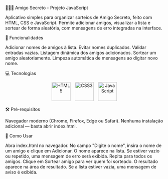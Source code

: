 🧑‍🤝‍🧑 Amigo Secreto - Projeto JavaScript

Aplicativo simples para organizar sorteios de Amigo Secreto, feito com HTML, CSS e JavaScript. 
Permite adicionar amigos, visualizar a lista e sortear de forma aleatória, com mensagens de erro integradas na interface.

🚀 Funcionalidades

Adicionar nomes de amigos à lista.
Evitar nomes duplicados.
Validar entradas vazias.
Listagem dinâmica dos amigos adicionados.
Sortear um amigo aleatoriamente.
Limpeza automática de mensagens ao digitar novo nome.

💻 Tecnologias

<div align="center"> <img src="https://cdn.jsdelivr.net/gh/devicons/devicon/icons/html5/html5-original.svg" alt="HTML5" width="60" height="60" title="HTML5" style="margin-right: 10px;"> <img src="https://cdn.jsdelivr.net/gh/devicons/devicon/icons/css3/css3-original.svg" alt="CSS3" width="60" height="60" title="CSS3" style="margin-right: 10px;"> <img src="https://cdn.jsdelivr.net/gh/devicons/devicon/icons/javascript/javascript-original.svg" alt="JavaScript" width="60" height="60" title="JavaScript"> </div>

🛠 Pré-requisitos

Navegador moderno (Chrome, Firefox, Edge ou Safari).
Nenhuma instalação adicional — basta abrir index.html.

📝 Como Usar

Abra index.html no navegador.
No campo "Digite o nome", insira o nome de um amigo e clique em Adicionar.
O nome aparece na lista.
Se estiver vazio ou repetido, uma mensagem de erro será exibida.
Repita para todos os amigos.
Clique em Sortear amigo para ver quem foi sorteado.
O resultado aparece na área de resultado.
Se a lista estiver vazia, uma mensagem de aviso é exibida.
